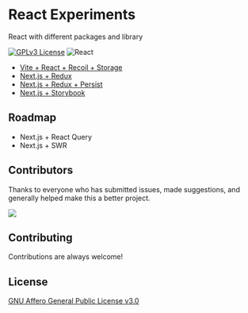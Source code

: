 # React Experiments

React with different packages and library

[![GPLv3 License](https://img.shields.io/badge/License-GPL%20v3-yellow.svg?style=for-the-badge)](https://opensource.org/licenses/)
![React](https://shields.io/badge/react-black?logo=react&style=for-the-badge)

- [Vite + React + Recoil + Storage](./vite-react-recoil-storage/)
- [Next.js + Redux](./nextjs-redux/)
- [Next.js + Redux + Persist](./nextjs-redux-persist/)
- [Next.js + Storybook](./nextjs-storybook/)

## Roadmap

- Next.js + React Query 
- Next.js + SWR 

## Contributors
Thanks to everyone who has submitted issues, made suggestions, and generally helped make this a better project.

<a href="https://github.com/akbaruddin/react-experiments/graphs/contributors">
  <img src="https://contrib.rocks/image?repo=akbaruddin/react-experiments" />
</a>


## Contributing

Contributions are always welcome!

## License

[GNU Affero General Public License v3.0](https://choosealicense.com/licenses/agpl-3.0/)

